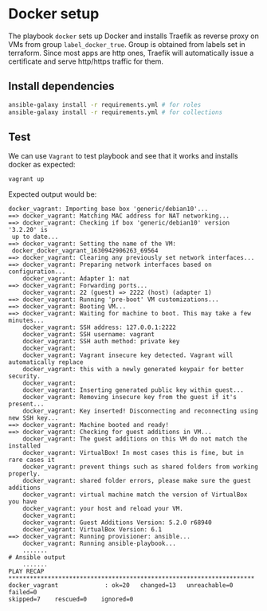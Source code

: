 # Docker setup

The playbook `docker` sets up Docker and installs Traefik as reverse proxy on
VMs from group `label_docker_true`. Group is obtained from labels set in terraform.
Since most apps are http ones, Traefik will automatically issue a certificate
and serve http/https traffic for them.

## Install dependencies

```sh
ansible-galaxy install -r requirements.yml # for roles
ansible-galaxy install -r requirements.yml # for collections
```

## Test

We can use `Vagrant` to test playbook and see that it works and installs docker
as expected:

```sh
vagrant up
```

Expected output would be:

```
docker_vagrant: Importing base box 'generic/debian10'...
==> docker_vagrant: Matching MAC address for NAT networking...
==> docker_vagrant: Checking if box 'generic/debian10' version '3.2.20' is
 up to date...
==> docker_vagrant: Setting the name of the VM:
 docker_docker_vagrant_1630942906263_69564
==> docker_vagrant: Clearing any previously set network interfaces...
==> docker_vagrant: Preparing network interfaces based on configuration...
    docker_vagrant: Adapter 1: nat
==> docker_vagrant: Forwarding ports...
    docker_vagrant: 22 (guest) => 2222 (host) (adapter 1)
==> docker_vagrant: Running 'pre-boot' VM customizations...
==> docker_vagrant: Booting VM...
==> docker_vagrant: Waiting for machine to boot. This may take a few minutes...
    docker_vagrant: SSH address: 127.0.0.1:2222
    docker_vagrant: SSH username: vagrant
    docker_vagrant: SSH auth method: private key
    docker_vagrant:
    docker_vagrant: Vagrant insecure key detected. Vagrant will automatically replace
    docker_vagrant: this with a newly generated keypair for better security.
    docker_vagrant:
    docker_vagrant: Inserting generated public key within guest...
    docker_vagrant: Removing insecure key from the guest if it's present...
    docker_vagrant: Key inserted! Disconnecting and reconnecting using new SSH key...
==> docker_vagrant: Machine booted and ready!
==> docker_vagrant: Checking for guest additions in VM...
    docker_vagrant: The guest additions on this VM do not match the installed
    docker_vagrant: VirtualBox! In most cases this is fine, but in rare cases it
    docker_vagrant: prevent things such as shared folders from working properly.
    docker_vagrant: shared folder errors, please make sure the guest additions
    docker_vagrant: virtual machine match the version of VirtualBox you have
    docker_vagrant: your host and reload your VM.
    docker_vagrant:
    docker_vagrant: Guest Additions Version: 5.2.0 r68940
    docker_vagrant: VirtualBox Version: 6.1
==> docker_vagrant: Running provisioner: ansible...
    docker_vagrant: Running ansible-playbook...
    .......
# Ansible output
    .......
PLAY RECAP *********************************************************************
docker_vagrant             : ok=20   changed=13   unreachable=0    failed=0
skipped=7    rescued=0    ignored=0
```
